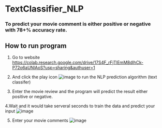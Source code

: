 # TextClassifier_NLP
### To predict your movie comment is either positive or negative with 78+% accuracy rate.
## How to run program

1. Go to website
https://colab.research.google.com/drive/17S4F_rFjTlEmM8dIhCk-P72o6aUNlAoS?usp=sharing&authuser=1

2. And click the play icon
![image](https://user-images.githubusercontent.com/47118475/176946153-033ee66e-d772-48b8-9721-051bf6ccae4e.png)
to run the NLP prediction algorithm (text classifer)

3. Enter the movie review and the program will predict the result either positive or negative.

4.Wait and it would take serveral seconds to train the data and predict your input
![image](https://user-images.githubusercontent.com/47118475/176946463-70477ee5-9fd5-47cd-8826-60c11978e6de.png)

5. Enter your movie comments
![image](https://user-images.githubusercontent.com/47118475/176946609-dae7bc5b-cc98-4b22-a765-f4cc7b87fe3e.png)

